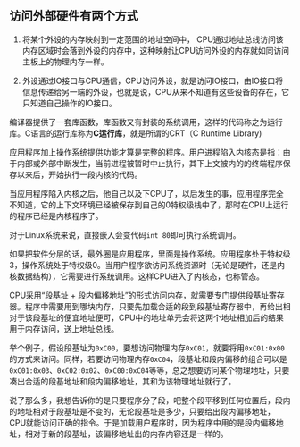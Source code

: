 ## 访问外部硬件有两个方式

1. 将某个外设的内存映射到一定范围的地址空间中， CPU通过地址总线访问该内存区域时会落到外设的内存中，这种映射让CPU访问外设的内存就如同访问主板上的物理内存一样。

2. 外设通过IO接口与CPU通信，CPU访问外设，就是访问IO接口，由IO接口将信息传递给另一端的外设，也就是说，CPU从来不知道有这些设备的存在，它只知道自己操作的IO接口。
 
 编译器提供了一套库函数，库函数又有封装的系统调用，这样的代码称之为运行库。C语言的运行库称为**C运行库**，就是所谓的CRT（C Runtime Library)

应用程序加上操作系统提供功能才算是完整的程序。用户进程陷入内核态是指：由于内部或外部中断发生，当前进程被暂时中止执行，其下上文被内的的终端程序保存以来后，开始执行一段内核的代码。

当应用程序陷入内核之后，他自己以及下CPU了，以后发生的事，应用程序完全不知道，它的上下文环境已经被保存到自己的0特权级栈中了，那时在CPU上运行的程序已经是内核程序了。

对于Linux系统来说，直接嵌入会变代码`int 80`即可执行系统调用。

如果把软件分层的话，最外圈是应用程序，里面是操作系统。应用程序处于特权级3，操作系统处于特权级0。当用户程序欲访问系统资源时（无论是硬件，还是内核数据结构），它需要进行系统调用。这样CPU进入了内核态，也称管态。

CPU采用“段基址 + 段内偏移地址”的形式访问内存，就需要专门提供段基址寄存器。程序中需要用到哪块内存，只要先加载合适的段到段基址寄存器中，再给出相对于该段基址的便宜地址便可，CPU中的地址单元会将这两个地址相加后的结果用于内存访问，送上地址总线。

举个例子，假设段基址为`0xC00`，要想访问物理内存`0xC01`，就要将用`0xC01:0x00`的方式来访问。同样，若要访问物理内存`0xC04`，段基址和段内偏移的组合可以是`0xC01:0x03`、`0xC02:0x02`、`0xC00:0xC04`等等，总之想要访问某个物理地址，只要凑出合适的段基地址和段内偏移地址，其和为该物理地址就行了。

说了那么多，我想告诉你的是只要程序分了段，吧整个段平移到任何位置后，段内的地址相对于段基址是不变的，无论段基址是多少，只要给出段内偏移地址，CPU就能访问正确的指令。于是加载用户程序时，因为程序中用的是段内偏移地址，相对于新的段基址，该偏移地址出的内存内容还是一样的。
